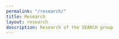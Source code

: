 ```yaml
---
permalink: "/research/"
title: Research
layout: research
description: Research of the SEARCH group
---
```


